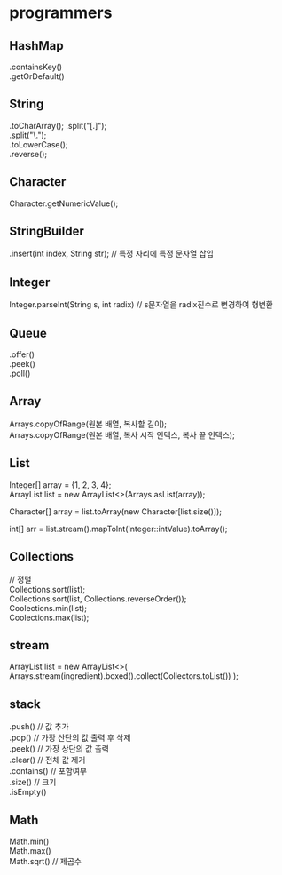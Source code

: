 # programmers

## HashMap
.containsKey()  
.getOrDefault()  

## String
.toCharArray();
.split("[.]");  
.split("\\.");  
.toLowerCase();  
.reverse();
  
## Character
Character.getNumericValue();  

  
## StringBuilder
.insert(int index, String str); // 특정 자리에 특정 문자열 삽입  

## Integer
Integer.parseInt(String s, int radix) // s문자열을 radix진수로 변경하여 형변환  
  
## Queue
.offer()  
.peek()  
.poll()  
  
## Array
Arrays.copyOfRange(원본 배열, 복사할 길이);  
Arrays.copyOfRange(원본 배열, 복사 시작 인덱스, 복사 끝 인덱스);  
  
## List
Integer[] array = {1, 2, 3, 4};  
ArrayList<Integer> list = new ArrayList<>(Arrays.asList(array));   
  
Character[] array = list.toArray(new Character[list.size()]);  
  
int[] arr = list.stream().mapToInt(Integer::intValue).toArray();  
  
## Collections
// 정렬  
Collections.sort(list);  
Collections.sort(list, Collections.reverseOrder());  
Coolections.min(list);  
Coolections.max(list);  
  
## stream
ArrayList<Integer> list = new ArrayList<>(
                Arrays.stream(ingredient).boxed().collect(Collectors.toList())
        );

## stack
.push() // 값 추가  
.pop() // 가장 산단의 값 출력 후 삭제  
.peek() // 가장 상단의 값 출력  
.clear() // 전체 값 제거  
.contains() // 포함여부  
.size() // 크기  
.isEmpty()  
  
## Math
Math.min()  
Math.max()  
Math.sqrt() // 제곱수  
